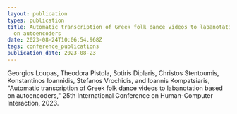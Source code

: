 ```yaml
---
layout: publication
types: publication
title: Automatic transcription of Greek folk dance videos to labanotation based
  on autoencoders
date: 2023-08-24T10:06:54.968Z
tags: conference_publications
publication_date: 2023-08-23
---
```

<!--StartFragment-->

Georgios Loupas, Theodora Pistola, Sotiris Diplaris, Christos Stentoumis, Konstantinos Ioannidis, Stefanos Vrochidis, and Ioannis Kompatsiaris, "Automatic transcription of Greek folk dance videos to labanotation based on autoencoders," 25th International Conference on Human-Computer Interaction, 2023.

<!--EndFragment-->